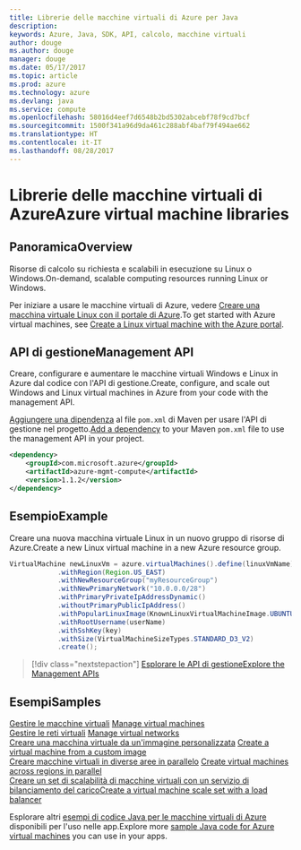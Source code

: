 ```yaml
---
title: Librerie delle macchine virtuali di Azure per Java
description: 
keywords: Azure, Java, SDK, API, calcolo, macchine virtuali
author: douge
ms.author: douge
manager: douge
ms.date: 05/17/2017
ms.topic: article
ms.prod: azure
ms.technology: azure
ms.devlang: java
ms.service: compute
ms.openlocfilehash: 58016d4eef7d6548b2bd5302abcebf78f9cd7bcf
ms.sourcegitcommit: 1500f341a96d9da461c288abf4baf79f494ae662
ms.translationtype: HT
ms.contentlocale: it-IT
ms.lasthandoff: 08/28/2017
---
```

# <a name="azure-virtual-machine-libraries"></a><span data-ttu-id="a636e-103">Librerie delle macchine virtuali di Azure</span><span class="sxs-lookup"><span data-stu-id="a636e-103">Azure virtual machine libraries</span></span>

## <a name="overview"></a><span data-ttu-id="a636e-104">Panoramica</span><span class="sxs-lookup"><span data-stu-id="a636e-104">Overview</span></span>

<span data-ttu-id="a636e-105">Risorse di calcolo su richiesta e scalabili in esecuzione su Linux o Windows.</span><span class="sxs-lookup"><span data-stu-id="a636e-105">On-demand, scalable computing resources running Linux or Windows.</span></span>

<span data-ttu-id="a636e-106">Per iniziare a usare le macchine virtuali di Azure, vedere [Creare una macchina virtuale Linux con il portale di Azure](/azure/virtual-machines/linux/quick-create-portal).</span><span class="sxs-lookup"><span data-stu-id="a636e-106">To get started with Azure virtual machines, see [Create a Linux virtual machine with the Azure portal](/azure/virtual-machines/linux/quick-create-portal).</span></span>

## <a name="management-api"></a><span data-ttu-id="a636e-107">API di gestione</span><span class="sxs-lookup"><span data-stu-id="a636e-107">Management API</span></span>

<span data-ttu-id="a636e-108">Creare, configurare e aumentare le macchine virtuali Windows e Linux in Azure dal codice con l'API di gestione.</span><span class="sxs-lookup"><span data-stu-id="a636e-108">Create, configure, and scale out Windows and Linux virtual machines in Azure from your code with the management API.</span></span>

<span data-ttu-id="a636e-109">[Aggiungere una dipendenza](https://maven.apache.org/guides/getting-started/index.html#How_do_I_use_external_dependencies) al file `pom.xml` di Maven per usare l'API di gestione nel progetto.</span><span class="sxs-lookup"><span data-stu-id="a636e-109">[Add a dependency](https://maven.apache.org/guides/getting-started/index.html#How_do_I_use_external_dependencies) to your Maven `pom.xml` file to use the management API in your project.</span></span>  

```XML
<dependency>
    <groupId>com.microsoft.azure</groupId>
    <artifactId>azure-mgmt-compute</artifactId>
    <version>1.1.2</version>
</dependency>
```   


## <a name="example"></a><span data-ttu-id="a636e-110">Esempio</span><span class="sxs-lookup"><span data-stu-id="a636e-110">Example</span></span>

<span data-ttu-id="a636e-111">Creare una nuova macchina virtuale Linux in un nuovo gruppo di risorse di Azure.</span><span class="sxs-lookup"><span data-stu-id="a636e-111">Create a new Linux virtual machine in a new Azure resource group.</span></span>

```java
VirtualMachine newLinuxVm = azure.virtualMachines().define(linuxVmName)
            .withRegion(Region.US_EAST)
            .withNewResourceGroup("myResourceGroup")
            .withNewPrimaryNetwork("10.0.0.0/28")
            .withPrimaryPrivateIpAddressDynamic()
            .withoutPrimaryPublicIpAddress()
            .withPopularLinuxImage(KnownLinuxVirtualMachineImage.UBUNTU_SERVER_16_04_LTS)
            .withRootUsername(userName)
            .withSshKey(key)
            .withSize(VirtualMachineSizeTypes.STANDARD_D3_V2)
            .create();
```

> [!div class="nextstepaction"]
> [<span data-ttu-id="a636e-112">Esplorare le API di gestione</span><span class="sxs-lookup"><span data-stu-id="a636e-112">Explore the Management APIs</span></span>](/java/api/overview/azure/virtualmachines/managementapi)


## <a name="samples"></a><span data-ttu-id="a636e-113">Esempi</span><span class="sxs-lookup"><span data-stu-id="a636e-113">Samples</span></span>

<span data-ttu-id="a636e-114">[Gestire le macchine virtuali][1] </span><span class="sxs-lookup"><span data-stu-id="a636e-114">[Manage virtual machines][1] </span></span>  
<span data-ttu-id="a636e-115">[Gestire le reti virtuali][6] </span><span class="sxs-lookup"><span data-stu-id="a636e-115">[Manage virtual networks][6] </span></span>  
<span data-ttu-id="a636e-116">[Creare una macchina virtuale da un'immagine personalizzata][2] </span><span class="sxs-lookup"><span data-stu-id="a636e-116">[Create a virtual machine from a custom image][2] </span></span>  
<span data-ttu-id="a636e-117">[Creare macchine virtuali in diverse aree in parallelo][5]  </span><span class="sxs-lookup"><span data-stu-id="a636e-117">[Create virtual machines across regions in parallel][5]  </span></span>  
<span data-ttu-id="a636e-118">[Creare un set di scalabilità di macchine virtuali con un servizio di bilanciamento del carico][7]</span><span class="sxs-lookup"><span data-stu-id="a636e-118">[Create a virtual machine scale set with a load balancer][7]</span></span>    

[1]: ../docs-ref-conceptual/java-sdk-manage-virtual-machines.md
[2]: https://azure.microsoft.com/resources/samples/managed-disk-java-create-virtual-machine-using-custom-image/
[5]: ../docs-ref-conceptual/java-sdk-virtual-machines-in-parallel.md
[6]: ../docs-ref-conceptual/java-sdk-manage-virtual-networks.md
[7]: ../docs-ref-conceptual/java-sdk-manage-vm-scalesets.md

<span data-ttu-id="a636e-119">Esplorare altri [esempi di codice Java per le macchine virtuali di Azure](https://azure.microsoft.com/resources/samples/?platform=java&term=VM) disponibili per l'uso nelle app.</span><span class="sxs-lookup"><span data-stu-id="a636e-119">Explore more [sample Java code for Azure virtual machines](https://azure.microsoft.com/resources/samples/?platform=java&term=VM) you can use in your apps.</span></span>